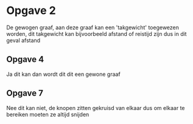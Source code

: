 # Opgave 2 

De gewogen graaf, aan deze graaf kan een 'takgewicht' toegewezen worden, dit takgewicht kan bijvoorbeeld afstand of reistijd zijn dus in dit geval afstand


## Opgave 4 

Ja dit kan dan wordt dit dit een gewone graaf


## Opgave 7 

Nee dit kan niet, de knopen zitten gekruisd van elkaar dus om elkaar te bereiken moeten ze altijd snijden
